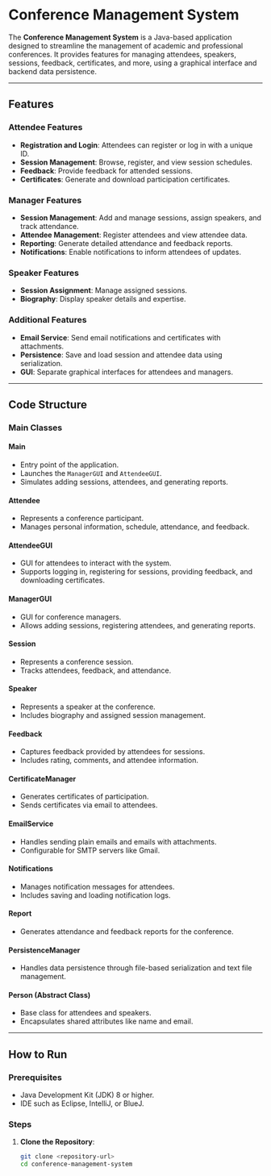 # Conference Management System

The **Conference Management System** is a Java-based application designed to streamline the management of academic and professional conferences. It provides features for managing attendees, speakers, sessions, feedback, certificates, and more, using a graphical interface and backend data persistence.

---

## Features

### Attendee Features
- **Registration and Login**: Attendees can register or log in with a unique ID.
- **Session Management**: Browse, register, and view session schedules.
- **Feedback**: Provide feedback for attended sessions.
- **Certificates**: Generate and download participation certificates.

### Manager Features
- **Session Management**: Add and manage sessions, assign speakers, and track attendance.
- **Attendee Management**: Register attendees and view attendee data.
- **Reporting**: Generate detailed attendance and feedback reports.
- **Notifications**: Enable notifications to inform attendees of updates.

### Speaker Features
- **Session Assignment**: Manage assigned sessions.
- **Biography**: Display speaker details and expertise.

### Additional Features
- **Email Service**: Send email notifications and certificates with attachments.
- **Persistence**: Save and load session and attendee data using serialization.
- **GUI**: Separate graphical interfaces for attendees and managers.

---

## Code Structure

### Main Classes

#### **Main**
- Entry point of the application.
- Launches the `ManagerGUI` and `AttendeeGUI`.
- Simulates adding sessions, attendees, and generating reports.

#### **Attendee**
- Represents a conference participant.
- Manages personal information, schedule, attendance, and feedback.

#### **AttendeeGUI**
- GUI for attendees to interact with the system.
- Supports logging in, registering for sessions, providing feedback, and downloading certificates.

#### **ManagerGUI**
- GUI for conference managers.
- Allows adding sessions, registering attendees, and generating reports.

#### **Session**
- Represents a conference session.
- Tracks attendees, feedback, and attendance.

#### **Speaker**
- Represents a speaker at the conference.
- Includes biography and assigned session management.

#### **Feedback**
- Captures feedback provided by attendees for sessions.
- Includes rating, comments, and attendee information.

#### **CertificateManager**
- Generates certificates of participation.
- Sends certificates via email to attendees.

#### **EmailService**
- Handles sending plain emails and emails with attachments.
- Configurable for SMTP servers like Gmail.

#### **Notifications**
- Manages notification messages for attendees.
- Includes saving and loading notification logs.

#### **Report**
- Generates attendance and feedback reports for the conference.

#### **PersistenceManager**
- Handles data persistence through file-based serialization and text file management.

#### **Person (Abstract Class)**
- Base class for attendees and speakers.
- Encapsulates shared attributes like name and email.

---

## How to Run

### Prerequisites
- Java Development Kit (JDK) 8 or higher.
- IDE such as Eclipse, IntelliJ, or BlueJ.

### Steps
1. **Clone the Repository**:
   ```bash
   git clone <repository-url>
   cd conference-management-system
